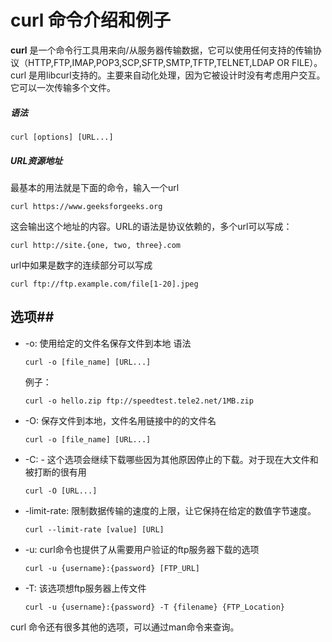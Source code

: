 # curl 命令介绍和例子 #

**curl** 是一个命令行工具用来向/从服务器传输数据，它可以使用任何支持的传输协议（HTTP,FTP,IMAP,POP3,SCP,SFTP,SMTP,TFTP,TELNET,LDAP OR FILE）。 curl 是用libcurl支持的。主要来自动化处理，因为它被设计时没有考虑用户交互。它可以一次传输多个文件。

##### 语法 #####

```
curl [options] [URL...]

```
##### URL资源地址  #####

最基本的用法就是下面的命令，输入一个url

```
curl https://www.geeksforgeeks.org
```

这会输出这个地址的内容。URL的语法是协议依赖的，多个url可以写成：

```
curl http://site.{one, two, three}.com

```
url中如果是数字的连续部分可以写成

```
curl ftp://ftp.example.com/file[1-20].jpeg

```

## 选项##

* -o: 使用给定的文件名保存文件到本地
    语法
    ```
    curl -o [file_name] [URL...]

    ```
    例子：

    ```
    curl -o hello.zip ftp://speedtest.tele2.net/1MB.zip

    ```
* -O: 保存文件到本地，文件名用链接中的的文件名
    ```
    curl -o [file_name] [URL...]

    ```
* -C: - 这个选项会继续下载哪些因为其他原因停止的下载。对于现在大文件和被打断的很有用
    ```
    curl -O [URL...]

    ```
* -limit-rate: 限制数据传输的速度的上限，让它保持在给定的数值字节速度。
    ```
    curl --limit-rate [value] [URL]

    ```
* -u: curl命令也提供了从需要用户验证的ftp服务器下载的选项
    ```
    curl -u {username}:{password} [FTP_URL]

    ```
* -T: 该选项想ftp服务器上传文件
    ```
    curl -u {username}:{password} -T {filename} {FTP_Location}

    ```
curl 命令还有很多其他的选项，可以通过man命令来查询。
